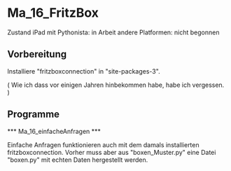 Ma_16_FritzBox
==============

Zustand iPad mit Pythonista: in Arbeit
        andere Platformen:   nicht begonnen

Vorbereitung
------------

Installiere "fritzboxconnection" in "site-packages-3".

( Wie ich dass vor einigen Jahren hinbekommen habe, habe ich vergessen. )


Programme
---------

*** Ma_16_einfacheAnfragen ***

Einfache Anfragen funktionieren auch mit dem damals installierten fritzboxconnection. Vorher muss aber aus "boxen_Muster.py" eine Datei "boxen.py" mit echten Daten hergestellt werden.

